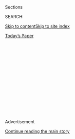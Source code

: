 <div id="app">

<div>

<div>

<div>

<div class="NYTAppHideMasthead css-1q2w90k e1suatyy0">

<div class="section css-ui9rw0 e1suatyy2">

<div class="css-eph4ug er09x8g0">

<div class="css-6n7j50">

</div>

<span class="css-1dv1kvn">Sections</span>

<div class="css-10488qs">

<span class="css-1dv1kvn">SEARCH</span>

</div>

[Skip to content](#site-content)[Skip to site index](#site-index)

</div>

<div class="css-10698na e1huz5gh0">

</div>

</div>

<div id="masthead-bar-one" class="section hasLinks css-15hmgas e1csuq9d3">

<div class="css-uqyvli e1csuq9d0">

</div>

<div class="css-1uqjmks e1csuq9d1">

</div>

<div class="css-9e9ivx">

[](https://myaccount.nytimes.com/auth/login?response_type=cookie&client_id=vi)

</div>

<div class="css-1bvtpon e1csuq9d2">

[Today’s Paper](https://www.nytimes.com/section/todayspaper)

</div>

</div>

</div>

</div>

<div data-aria-hidden="false">

<div id="site-content" role="main">

<div>

<div class="css-1aor85t" style="opacity:0.000000001;z-index:-1;visibility:hidden">

<div class="css-1hqnpie">

<div class="css-epjblv">

<span class="css-17xtcya">[Opinion](/section/opinion)</span><span class="css-x15j1o">|</span><span class="css-fwqvlz">How
Mao Molded Communism to Create a New China</span>

</div>

<div class="css-k008qs">

<div class="css-1iwv8en">

<span class="css-18z7m18"></span>

<div>

</div>

</div>

<span class="css-1n6z4y">https://nyti.ms/2zuCa5C</span>

<div class="css-1705lsu">

<div class="css-4xjgmj">

<div class="css-4skfbu" role="toolbar" data-aria-label="Social Media Share buttons, Save button, and Comments Panel with current comment count" data-testid="share-tools">

  - 
  - 
  - 
  - 
    
    <div class="css-6n7j50">
    
    </div>

  - 
  - 

</div>

</div>

</div>

</div>

</div>

</div>

<div id="NYT_TOP_BANNER_REGION" class="css-13pd83m">

</div>

<div id="top-wrapper" class="css-1sy8kpn">

<div id="top-slug" class="css-l9onyx">

Advertisement

</div>

[Continue reading the main story](#after-top)

<div class="ad top-wrapper" style="text-align:center;height:100%;display:block;min-height:250px">

<div id="top" class="place-ad" data-position="top" data-size-key="top">

</div>

</div>

<div id="after-top">

</div>

</div>

<div id="sponsor-wrapper" class="css-1hyfx7x">

<div id="sponsor-slug" class="css-19vbshk">

Supported by

</div>

[Continue reading the main story](#after-sponsor)

<div id="sponsor" class="ad sponsor-wrapper" style="text-align:center;height:100%;display:block">

</div>

<div id="after-sponsor">

</div>

</div>

<div class="css-v5btjw etb61u70">

<div class="css-v05ibm etb61u71">

[Opinion](/section/opinion)

</div>

</div>

[Red Century](/column/red-century "Red Century")

<div class="css-1vkm6nb ehdk2mb0">

# How Mao Molded Communism to Create a New China

</div>

<div class="css-xt80pu e12qa4dv0">

<div class="css-18e8msd">

<div class="css-vp77d3 epjyd6m0">

<div class="css-1baulvz">

By <span class="css-1baulvz last-byline" itemprop="name">Roderick
MacFarquhar</span>

</div>

</div>

  - Oct. 23, 2017

  - 
    
    <div class="css-4xjgmj">
    
    <div class="css-d8bdto" role="toolbar" data-aria-label="Social Media Share buttons, Save button, and Comments Panel with current comment count" data-testid="share-tools">
    
      - 
      - 
      - 
      - 
        
        <div class="css-6n7j50">
        
        </div>
    
      - 
      - 
    
    </div>
    
    </div>

</div>

<div class="css-tk9fsr">

[阅读简体中文版](https://cn.nytimes.com/opinion/20171024/how-mao-molded-communism-to-create-a-new-china/ "Read in Simplified Chinese")[閱讀繁體中文版](https://cn.nytimes.com/opinion/20171024/how-mao-molded-communism-to-create-a-new-china/zh-hant/ "Read in Traditional Chinese")

</div>

</div>

<div class="css-79elbk" data-testid="photoviewer-wrapper">

<div class="css-z3e15g" data-testid="photoviewer-wrapper-hidden">

</div>

<div class="css-1a48zt4 ehw59r15" data-testid="photoviewer-children">

![<span class="css-16f3y1r e13ogyst0" data-aria-hidden="true">Mao Zedong
in
1961.</span><span class="css-cnj6d5 e1z0qqy90" itemprop="copyrightHolder"><span class="css-1ly73wi e1tej78p0">Credit...</span><span><span>Lyu
Houmin/VCG, via Getty
Images</span></span></span>](https://static01.nyt.com/images/2017/10/23/opinion/23macfarquharWeb/23macfarquharWeb-articleLarge.jpg?quality=75&auto=webp&disable=upscale)

</div>

</div>

<div class="section meteredContent css-1r7ky0e" name="articleBody" itemprop="articleBody">

<div class="css-1fanzo5 StoryBodyCompanionColumn">

<div class="css-53u6y8">

Toward the end of his life, dying of Lou Gehrig’s disease, Mao Zedong
claimed two achievements: leading the Communist revolution to victory
and starting the Cultural Revolution. By pinpointing these episodes, he
had underlined the lifelong contradiction in his attitudes toward
revolution and state power.

Mao molded Communism to fit his two personas. To use Chinese parlance,
he was both a tiger and a monkey king.

For the Chinese, the tiger is the king of the jungle. Translated into
human terms, a tiger is a high official. The agency running President Xi
Jinping’s anticorruption campaign today likes to boast when it has
brought down another “tiger.” By leading the Chinese Communist Party to
victory in 1949, Mao became the top tiger.

The monkey king is an imaginary being with the strength of a superman,
an ability to fly and a predilection for using his immense cudgel for
destructive purposes. He is a sage. Ordinary humans and even spirits
cannot defeat him.

</div>

</div>

<div class="css-1fanzo5 StoryBodyCompanionColumn">

<div class="css-53u6y8">

In his earliest writings, Mao seemed to portray himself more as a
Nietzschean superman, or a tiger:

> The great actions of the hero are his own, are the expression of his
> motive power, lofty and cleansing, relying on no precedent. His force
> is like that of a powerful wind arising from a deep gorge, like the
> irresistible sexual desire for one’s lover, a force that will not
> stop, that cannot be stopped. All obstacles dissolve before him.

In his early 20s, roaming the countryside of Hunan Province with a
friend, Mao convinced his companion that he saw himself in the tradition
of the peasant founders of Chinese dynasties, in particular Liu Bang,
founder of the first great Chinese Empire, the Han. By the time he was
42, shortly after the bedraggled survivors of the epic Long March had
reached safety in northwest China, Mao went as far as to look down upon
all the great emperors of the past. In a famous poem, “Snow,” Mao wrote:

*This land so rich in beauty*

*Has made countless heroes bow in homage*

*But alas\! Qin Shihuang and Han Wudi*

*Were lacking in literary grace,*

*And Tang zong and Song zu*

*Had little poetry in their souls;*

*And Genghis Khan*

*Proud son of heaven for a day,*

*Knew only shooting eagles, bow outstretched.*

*All are past and gone\!*

*For truly great men*

*Look to this age alone.*

But however self-confident Mao’s early dreams of glory, his supreme
leadership was far from preordained. On the eve of his coming out as a
Marxist at age 27, he was an unsophisticated provincial nationalist. He
gloomily dismissed the chances of the new Chinese republic surviving,
wondered about Hunan becoming an American state and advocated that all
of the Chinese provinces should become separate countries.

It was only in November 1920 that he admitted defeat: The Hunanese did
not have the vision to appreciate his ideas. He wrote to his activist
friends in the provincial capital to say that he would henceforth be a
socialist. He was just in time.

</div>

</div>

<div class="css-1fanzo5 StoryBodyCompanionColumn">

<div class="css-53u6y8">

Communist cells had been organized in Shanghai, Beijing and other
cities, and in mid-1921, the first congress of the Chinese Communist
Party was held. Mao, who had quickly organized a Communist group in
Hunan, achieved the cachet of being one of only 12 delegates to attend.
He was thus an early tiger.

The Soviet agents who funded and masterminded the organization of the
early C.C.P. reported to the Comintern, the agency for spreading Soviet
ideas and influence abroad. With memories of defeat in the
Russo-Japanese War of 1904-5, and competing with Japan for influence in
Manchuria, the Soviets needed a strong China as an ally against Japanese
expansionism.

The fledgling C.C.P. was too weak. The Soviets decided to bolster the
well known revolutionary who had helped bring down the Manchu dynasty
but had then been pushed aside by warlords: Sun Yat-sen.

They provided him with funds, reorganized his Nationalist party, known
as the K.M.T., and helped him to train an army. C.C.P. members were
instructed by Comintern agents to back the K.M.T., and even become
members, but to retain their allegiance to the Communists. The plan was
for the C.C.P. to take over the K.M.T. from within after the Chinese
warlords were conquered by this united front.

Most of the C.C.P. leadership opposed the Comintern policy; they thought
collaboration with the “bourgeois” K.M.T. would demoralize their
members. But the piper called the tune, and they joined the K.M.T., few
more readily than Mao.

Two events set Mao off on a new, career-shaping course. The first was
Chiang Kai-shek’s attack on the Communist Party. By 1927, after Sun
Yat-sen’s death, Chiang Kai-shek had taken over the leadership of the
K.M.T., and he had conquered much of the southern half of the country.
Aware of the Soviets’ long-term aim for a C.C.P. takeover of the K.M.T.,
he short-circuited the plan in May 1927 by ordering the slaughter of
Communists, mainly in Shanghai. Communist leaders scattered in flight.

</div>

</div>

<div class="css-1fanzo5 StoryBodyCompanionColumn">

<div class="css-53u6y8">

The other event was Mao’s experience with peasant power. After the death
of their parents, Mao and his two brothers owned a valuable property
back in their home village that had been built up by their father. The
family had made the transition from poor to rich peasants. And though he
had grown up surrounded by the miseries of rural life, as a fledgling
Communist, Mao had been focusing on the urban proletariat until Moscow,
realizing that China was different, ordered more attention be paid to
the peasantry.

Mao became active in peasant affairs, and his transformative experience
was witnessing and chronicling an uprising in his native Hunan. In a
famous passage, he rejected allegations that the peasants had gone too
far:

> A revolution is not the same as inviting people to dinner or writing
> an essay or painting a picture or embroidering a flower; it cannot be
> anything so refined, so calm and gentle.

Witnessing the bloodshed in the Hunanese countryside, Mao was
discovering his other persona. As the scholar-diplomat Richard Solomon
first pointed out, Mao reveled in “luan,” or upheaval. When young, Mao
had written that for change to come about, China must be “destroyed and
reformed.” He now realized that only the peasantry could bring that
about. Mao would be the monkey king to lead that destruction.

The primary source for the monkey king is the classic Chinese novel “The
Journey to the West.” Ostensibly about the famous Chinese monk Xuan
Zang, who made the arduous crossing of the Himalayas to seek out
original Buddhist scriptures in India, “Journey*”* is a fantastical tale
in which Sun Wukong, the monkey king, plays a major role as the monk’s
escort. In the early 1960s, when the C.C.P.’s quarrel with the Soviet
Communist Party was underway, Mao praised the monkey king:

*A thunderstorm burst over the earth,*

*So a devil rose from a heap of white bones.*

*The deluded monk was not beyond the light,*

*But the malignant demon must wreak havoc.*

*The Golden Monkey wrathfully swung his massive cudgel*

*And the jade-like firmament was cleared of dust.*

*Today, a miasmal mist once more rising,*

*We hail Sun Wu-kung, the wonder-worker.*

Mao then rose from guerrilla chief in the late 1920s to a party leader
in the mid-1930s on the Long March, the flight of the C.C.P. from the
southeast to the northwest to escape Chiang Kai-shek’s attacks. This was
an epic event in Communist annals because it took a year, covered some
6,000 miles and reduced the 85,000 who had set out to a mere 8,000 by
the time they reached the northwest. He absorbed two lessons: All power
grew out of the barrel of a gun; and most of the time peasants were very
difficult to organize because they had fields to tend and families to
feed.

From the mid-1930s to the mid-1950s, Mao played his tiger role. He led
an increasingly strong and efficient party and army that survived the
anti-Japanese war and then defeated Chiang and the K.M.T. in the civil
war of the late 1940s. From 1949 until 1956, Mao presided over the
installation of the Communist dictatorship in China, rooting out all
opposition, real or imagined, and transforming the ownership of the
means of production from private hands to socialist control.

It was then that he dabbled in the monkey business for the first time.
From the point of view of a dutiful C.C.P. cadre, “monkey business”
could be defined as any measure that would disrupt the party’s standard
operating procedures. Cadres did not appreciate it when Mao in 1956
exhorted intellectuals to “Let a hundred flowers bloom” and a year later
again encouraged intellectuals to criticize the conduct of the party. As
members of the ruling elite, the cadres resented being criticized, and
Mao, having promised that the criticisms would only be like a light
rain, quickly wound up the campaigns when they turned into a typhoon,
and purged the critics.

</div>

</div>

<div class="css-1fanzo5 StoryBodyCompanionColumn">

<div class="css-53u6y8">

Mao truly became the monkey king by starting the Cultural Revolution in
1966 to dispel the “miasmal mist” of Soviet-style “revisionism” from the
C.C.P. Now, it was the youth of China, not the peasants, who were to be
his agents of destruction, as major party and government departments
were trashed and their officials humiliated and purged.

For Mao, the Cultural Revolution ended in 1969 with the appointment of a
new, and hopefully more revolutionary, leadership. But though he had
dealt the age-old bureaucratic system of China a terrible blow, he knew
that it could rise again from the ashes. He always emphasized that China
would have to experience regular Cultural Revolutions.

But when Mao’s chosen successor, Hua Guofeng, repeated that dictum, he
sealed his fate. Deng Xiaoping and his fellow survivors did not want any
more monkey kings plunging the party and the country into chaos again.

And yet today, China’s current ruler, Xi Jinping, with his relentless
anticorruption drive to make officials more honest, has unleashed
another Cultural Revolution against the bureaucracy, albeit one that is
controlled from the center not from the streets.

This is the action of a monkey king. There is no chaos today, but there
surely is widespread fear and resentment as his mighty cudgel claims
more victims.

The 19th Communist Party Congress currently underway will confirm that
Mr. Xi is top tiger, the most powerful ruler since Mao. But Mr. Xi will
have to ensure that his alternate persona as monkey king does not loom
too large. As the revolutionary founder, Mao could never have been
toppled. But as a revolutionary successor, Mr. Xi could be.

</div>

</div>

</div>

<div>

</div>

<div>

</div>

<div>

</div>

<div>

<div id="bottom-wrapper" class="css-1ede5it">

<div id="bottom-slug" class="css-l9onyx">

Advertisement

</div>

[Continue reading the main story](#after-bottom)

<div id="bottom" class="ad bottom-wrapper" style="text-align:center;height:100%;display:block;min-height:90px">

</div>

<div id="after-bottom">

</div>

</div>

</div>

</div>

</div>

## Site Index

<div>

</div>

## Site Information Navigation

  - [© <span>2020</span> <span>The New York Times
    Company</span>](https://help.nytimes.com/hc/en-us/articles/115014792127-Copyright-notice)

<!-- end list -->

  - [NYTCo](https://www.nytco.com/)
  - [Contact
    Us](https://help.nytimes.com/hc/en-us/articles/115015385887-Contact-Us)
  - [Work with us](https://www.nytco.com/careers/)
  - [Advertise](https://nytmediakit.com/)
  - [T Brand Studio](http://www.tbrandstudio.com/)
  - [Your Ad
    Choices](https://www.nytimes.com/privacy/cookie-policy#how-do-i-manage-trackers)
  - [Privacy](https://www.nytimes.com/privacy)
  - [Terms of
    Service](https://help.nytimes.com/hc/en-us/articles/115014893428-Terms-of-service)
  - [Terms of
    Sale](https://help.nytimes.com/hc/en-us/articles/115014893968-Terms-of-sale)
  - [Site Map](https://spiderbites.nytimes.com)
  - [Help](https://help.nytimes.com/hc/en-us)
  - [Subscriptions](https://www.nytimes.com/subscription?campaignId=37WXW)

</div>

</div>

</div>

</div>
